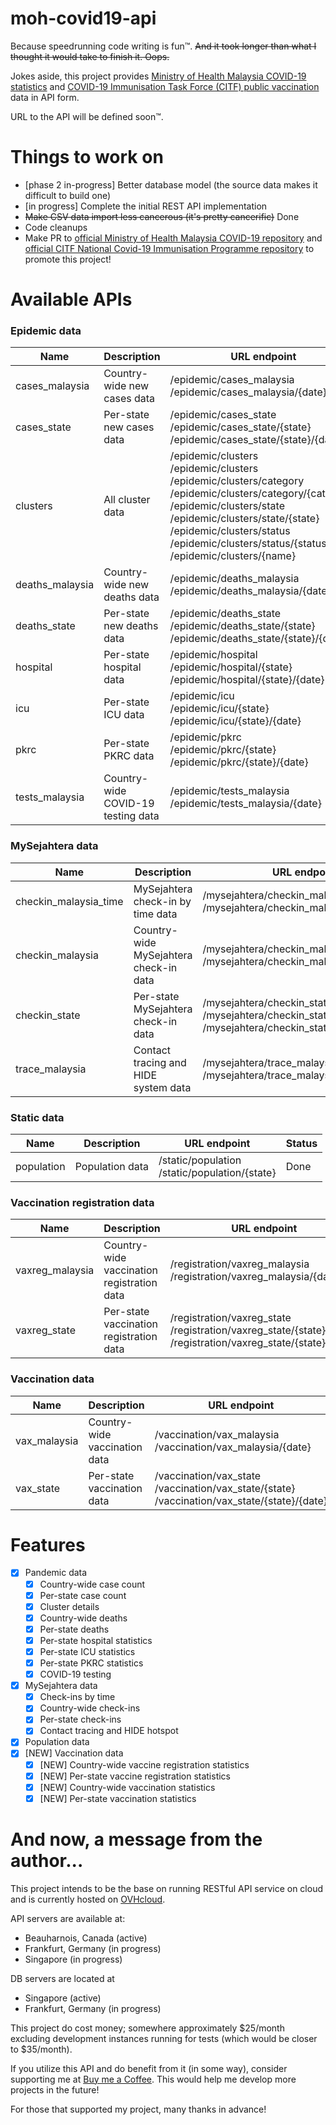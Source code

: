# moh-covid19-api

Because speedrunning code writing is fun™. ~~And it took longer than what I thought it would take to finish it. Oops.~~

Jokes aside, this project provides [Ministry of Health Malaysia COVID-19 statistics](https://github.com/MoH-Malaysia/covid19-public) and [COVID-19 Immunisation Task Force (CITF) public vaccination](https://github.com/CITF-Malaysia/citf-public) data in API form.

URL to the API will be defined soon™.

# Things to work on
- [phase 2 in-progress] Better database model (the source data makes it difficult to build one)
- [in progress] Complete the initial REST API implementation
- ~~Make CSV data import less cancerous (it's pretty cancerific)~~ Done
- Code cleanups
- Make PR to [official Ministry of Health Malaysia COVID-19 repository](https://github.com/MoH-Malaysia/covid19-public) and [official CITF National Covid-​19 Immunisation Programme repository](https://github.com/CITF-Malaysia/citf-public) to promote this project!

# Available APIs
### Epidemic data
| Name | Description | URL endpoint | Status |
| - | - | - | - |
| cases_malaysia | Country-wide new cases data | /epidemic/cases_malaysia<br>/epidemic/cases_malaysia/{date} | Done |
| cases_state | Per-state new cases data | /epidemic/cases_state<br>/epidemic/cases_state/{state}<br>/epidemic/cases_state/{state}/{date} | Done |
| clusters | All cluster data | /epidemic/clusters<br>/epidemic/clusters<br>/epidemic/clusters/category<br>/epidemic/clusters/category/{category}<br>/epidemic/clusters/state<br>/epidemic/clusters/state/{state}<br>/epidemic/clusters/status<br>/epidemic/clusters/status/{status}<br>/epidemic/clusters/{name} | Done |
| deaths_malaysia | Country-wide new deaths data | /epidemic/deaths_malaysia<br>/epidemic/deaths_malaysia/{date} | Done |
| deaths_state | Per-state new deaths data | /epidemic/deaths_state<br>/epidemic/deaths_state/{state}<br>/epidemic/deaths_state/{state}/{date} | Done |
| hospital | Per-state hospital data | /epidemic/hospital<br>/epidemic/hospital/{state}<br>/epidemic/hospital/{state}/{date} | Done |
| icu | Per-state ICU data | /epidemic/icu<br>/epidemic/icu/{state}<br>/epidemic/icu/{state}/{date} | Done |
| pkrc | Per-state PKRC data | /epidemic/pkrc<br>/epidemic/pkrc/{state}<br>/epidemic/pkrc/{state}/{date} | Done |
| tests_malaysia | Country-wide COVID-19 testing data | /epidemic/tests_malaysia<br>/epidemic/tests_malaysia/{date} | Done |

### MySejahtera data
| Name | Description | URL endpoint | Status |
| - | - | - | - |
| checkin_malaysia_time | MySejahtera check-in by time data | /mysejahtera/checkin_malaysia_time<br>/mysejahtera/checkin_malaysia_time/{date} | Done |
| checkin_malaysia | Country-wide MySejahtera check-in data | /mysejahtera/checkin_malaysia<br>/mysejahtera/checkin_malaysia{date} | Done |
| checkin_state | Per-state MySejahtera check-in data | /mysejahtera/checkin_state<br>/mysejahtera/checkin_state/{state}<br>/mysejahtera/checkin_state/{state}/{date} | Done |
| trace_malaysia | Contact tracing and HIDE system data | /mysejahtera/trace_malaysia<br>/mysejahtera/trace_malaysia/{date}| In progress |

### Static data
| Name | Description | URL endpoint | Status |
| - | - | - | - |
| population | Population data | /static/population<br>/static/population/{state} | Done |

### Vaccination registration data
| Name | Description | URL endpoint | Status |
| - | - | - | - |
| vaxreg_malaysia | Country-wide vaccination registration data | /registration/vaxreg_malaysia<br>/registration/vaxreg_malaysia/{date} | Done |
| vaxreg_state | Per-state vaccination registration data | /registration/vaxreg_state<br>/registration/vaxreg_state/{state}<br>/registration/vaxreg_state/{state}/{date} | Done |

### Vaccination data
| Name | Description | URL endpoint | Status |
| - | - | - | - |
| vax_malaysia | Country-wide vaccination data | /vaccination/vax_malaysia<br>/vaccination/vax_malaysia/{date} | Done |
| vax_state | Per-state vaccination data | /vaccination/vax_state<br>/vaccination/vax_state/{state}<br>/vaccination/vax_state/{state}/{date} | Done |

# Features
- [x] Pandemic data
  - [x] Country-wide case count
  - [x] Per-state case count
  - [x] Cluster details
  - [x] Country-wide deaths
  - [x] Per-state deaths
  - [x] Per-state hospital statistics
  - [x] Per-state ICU statistics
  - [x] Per-state PKRC statistics
  - [x] COVID-19 testing
- [x] MySejahtera data
  - [x] Check-ins by time
  - [x] Country-wide check-ins
  - [x] Per-state check-ins
  - [x] Contact tracing and HIDE hotspot
- [x] Population data
- [x] [NEW] Vaccination data
  - [x] [NEW] Country-wide vaccine registration statistics
  - [x] [NEW] Per-state vaccine registration statistics
  - [x] [NEW] Country-wide vaccination statistics
  - [x] [NEW] Per-state vaccination statistics

# And now, a message from the author...
This project intends to be the base on running RESTful API service on cloud and is currently hosted on [OVHcloud](https://ovh.com/asia/).

API servers are available at:
- Beauharnois, Canada (active)
- Frankfurt, Germany (in progress)
- Singapore (in progress)

DB servers are located at
- Singapore (active)
- Frankfurt, Germany (in progress)

This project do cost money; somewhere approximately $25/month excluding development instances running for tests (which would be closer to $35/month).

If you utilize this API and do benefit from it (in some way), consider supporting me at [Buy me a Coffee](https://www.buymeacoffee.com/chong601). This would help me develop more projects in the future!

For those that supported my project, many thanks in advance!